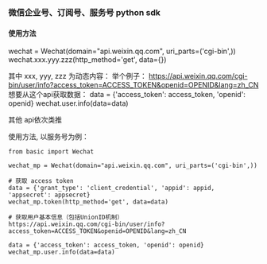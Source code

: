### 微信企业号、订阅号、服务号 python sdk ###

#### 使用方法 ####

wechat = Wechat(domain="api.weixin.qq.com", uri_parts=('cgi-bin',))
wechat.xxx.yyy.zzz(http_method='get', data={})

其中 xxx, yyy, zzz 为动态内容：
举个例子：
https://api.weixin.qq.com/cgi-bin/user/info?access_token=ACCESS_TOKEN&openid=OPENID&lang=zh_CN
想要从这个api获取数据：
data = {'access_token': access_token, 'openid': openid}
wechat.user.info(data=data)

其他 api依次类推

使用方法, 以服务号为例：
    
    from basic import Wechat

    wechat_mp = Wechat(domain="api.weixin.qq.com", uri_parts=('cgi-bin',))

    # 获取 access token
    data = {'grant_type': 'client_credential', 'appid': appid, 'appsecret': appsecret}
    wechat_mp.token(http_method='get', data=data)

    # 获取用户基本信息（包括UnionID机制）
    https://api.weixin.qq.com/cgi-bin/user/info?access_token=ACCESS_TOKEN&openid=OPENID&lang=zh_CN

    data = {'access_token': access_token, 'openid': openid}
    wechat_mp.user.info(data=data)
